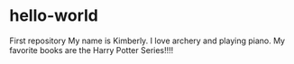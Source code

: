 # hello-world
First repository
My name is Kimberly. I love archery and playing piano. My favorite books are the Harry Potter Series!!!!
